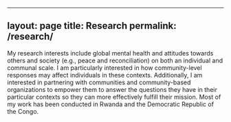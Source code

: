
---
layout: page
title: Research
permalink: /research/
---


My research interests include global mental health and attitudes towards others and society (e.g., peace and reconciliation) 
on both an individual and communal scale. I am particularly interested in how community-level responses may affect individuals in these 
contexts. Additionally, I am interested in partnering with communities and community-based organizations to empower them to answer 
the questions they have in their particular contexts so they can more effectively fulfill their mission. 
Most of my work has been conducted in Rwanda and the Democratic Republic of the Congo.
